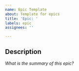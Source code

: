 ```yaml
---
name: Epic Template
about: Template for epics
title: 'Epic: '
labels: epic
assignees: ''

---
```


## Description
_What is the summary of this epic?_
